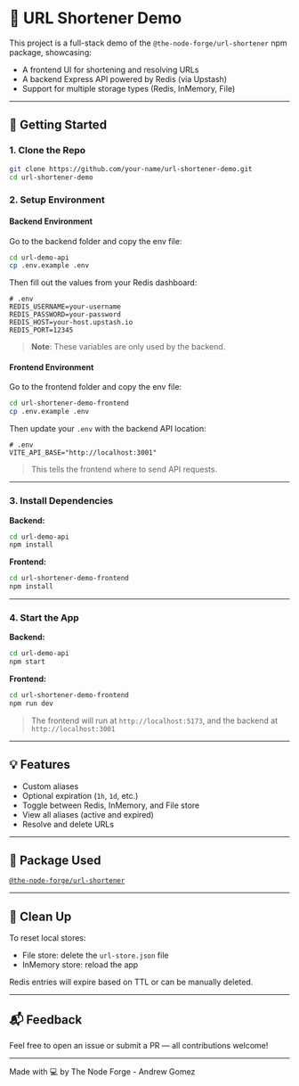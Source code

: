 # 🔪 URL Shortener Demo

This project is a full-stack demo of the `@the-node-forge/url-shortener` npm package, showcasing:

- A frontend UI for shortening and resolving URLs
- A backend Express API powered by Redis (via Upstash)
- Support for multiple storage types (Redis, InMemory, File)

---

## 🚀 Getting Started

### 1. Clone the Repo

```bash
git clone https://github.com/your-name/url-shortener-demo.git
cd url-shortener-demo
```

### 2. Setup Environment

#### Backend Environment

Go to the backend folder and copy the env file:

```bash
cd url-demo-api
cp .env.example .env
```

Then fill out the values from your Redis dashboard:

```dotenv
# .env
REDIS_USERNAME=your-username
REDIS_PASSWORD=your-password
REDIS_HOST=your-host.upstash.io
REDIS_PORT=12345
```

> **Note**: These variables are only used by the backend.

#### Frontend Environment

Go to the frontend folder and copy the env file:

```bash
cd url-shortener-demo-frontend
cp .env.example .env
```

Then update your `.env` with the backend API location:

```dotenv
# .env
VITE_API_BASE="http://localhost:3001"
```

> This tells the frontend where to send API requests.

---

### 3. Install Dependencies

**Backend:**

```bash
cd url-demo-api
npm install
```

**Frontend:**

```bash
cd url-shortener-demo-frontend
npm install
```

---

### 4. Start the App

**Backend:**

```bash
cd url-demo-api
npm start
```

**Frontend:**

```bash
cd url-shortener-demo-frontend
npm run dev
```

> The frontend will run at `http://localhost:5173`, and the backend at `http://localhost:3001`

---

## 💡 Features

- Custom aliases
- Optional expiration (`1h`, `1d`, etc.)
- Toggle between Redis, InMemory, and File store
- View all aliases (active and expired)
- Resolve and delete URLs

---

## 🔗 Package Used

[`@the-node-forge/url-shortener`](https://www.npmjs.com/package/@the-node-forge/url-shortener)

---

## 🛄 Clean Up

To reset local stores:

- File store: delete the `url-store.json` file
- InMemory store: reload the app

Redis entries will expire based on TTL or can be manually deleted.

---

## 📬 Feedback

Feel free to open an issue or submit a PR — all contributions welcome!

---

Made with 💻 by The Node Forge - Andrew Gomez
